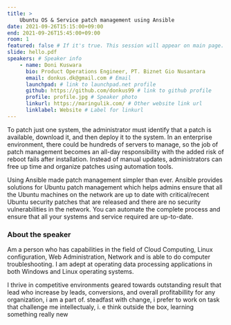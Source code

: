 ```yaml
---
title: >
    Ubuntu OS & Service patch management using Ansible 
date: 2021-09-26T15:15:00+09:00
end: 2021-09-26T15:45:00+09:00
room: 1
featured: false # If it's true. This session will appear on main page.
slide: hello.pdf
speakers: # Speaker info
    - name: Doni Kuswara
      bio: Product Operations Engineer, PT. Biznet Gio Nusantara
      email: donkus.dk@gmail.com # Email
      launchpad: # link to launchpad.net profile
      github: https://github.com/donkus99 # link to github profile
      profile: profile.jpg # Speaker photo
      linkurl: https://maringulik.com/ # Other website link url
      linklabel: Website # Label for linkurl
---
```

To patch just one system, the administrator must identify that a patch is available, download it, and then deploy it to the system. In an enterprise environment, there could be hundreds of servers to manage, so the job of patch management becomes an all-day responsibility with the added risk of reboot fails after installation. Instead of manual updates, administrators can free up time and organize patches using automation tools.

Using Ansible made patch management simpler than ever. Ansible provides solutions for Ubuntu patch management which helps admins ensure that all the Ubuntu machines on the network are up to date with critical/recent Ubuntu security patches that are released and there are no security vulnerabilities in the network. You can automate the complete process and ensure that all your systems and service required are up-to-date.

### About the speaker
Am a person who has capabilities in the field of Cloud Computing, Linux configuration, Web Administration, Network and is able to do computer troubleshooting. I am adept at operating data processing applications in both Windows and Linux operating systems.

I thrive in competitive environments geared towards outstanding result that lead who increase by leads, conversions, and overall profitabillity for any organization, i am a part of. steadfast with change, i prefer to work on task that challenge me intellectualy, i. e think outside the box, learning something really new